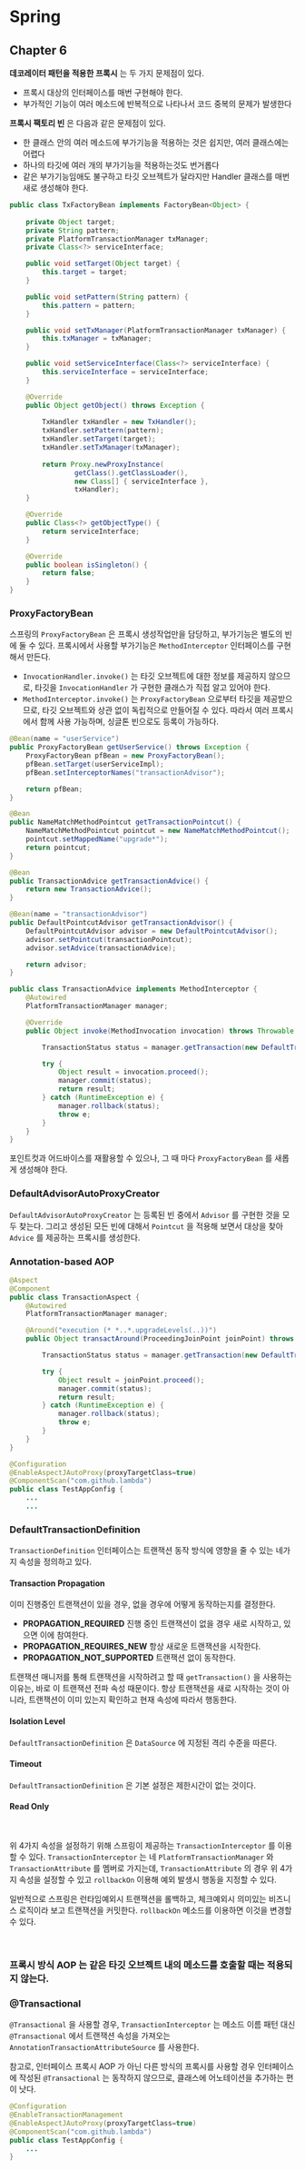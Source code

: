 # Spring

## Chapter 6

**데코레이터 패턴을 적용한 프록시** 는 두 가지 문제점이 있다.

- 프록시 대상의 인터페이스를 매번 구현해야 한다.
- 부가적인 기능이 여러 메소드에 반복적으로 나타나서 코드 중복의 문제가 발생한다

**프록시 팩토리 빈** 은 다음과 같은 문제점이 있다.

- 한 클래스 안의 여러 메소드에 부가기능을 적용하는 것은 쉽지만, 여러 클래스에는 어렵다
- 하나의 타깃에 여러 개의 부가기능을 적용하는것도 번거롭다
- 같은 부가기능임애도 불구하고 타깃 오브젝트가 달라지만 Handler 클래스를 매번 새로 생성해야 한다. 

```java
public class TxFactoryBean implements FactoryBean<Object> {
	
	private Object target;
	private String pattern;
	private PlatformTransactionManager txManager;
	private Class<?> serviceInterface;

	public void setTarget(Object target) {
		this.target = target;
	}

	public void setPattern(String pattern) {
		this.pattern = pattern;
	}

	public void setTxManager(PlatformTransactionManager txManager) {
		this.txManager = txManager;
	}

	public void setServiceInterface(Class<?> serviceInterface) {
		this.serviceInterface = serviceInterface;
	}

	@Override
	public Object getObject() throws Exception {
		
		TxHandler txHandler = new TxHandler();
		txHandler.setPattern(pattern);
		txHandler.setTarget(target);
		txHandler.setTxManager(txManager);
		
		return Proxy.newProxyInstance(
				getClass().getClassLoader(),
				new Class[] { serviceInterface },
				txHandler);
	}

	@Override
	public Class<?> getObjectType() {
		return serviceInterface;
	}

	@Override
	public boolean isSingleton() {
		return false;
	}
}
```

### ProxyFactoryBean

스프링의 `ProxyFactoryBean` 은 프록시 생성작업만을 담당하고, 부가기능은 별도의 빈에 둘 수 있다. 프록시에서 사용할 부가기능은 
`MethodInterceptor` 인터페이스를 구현해서 만든다. 

- `InvocationHandler.invoke()` 는 타깃 오브젝트에 대한 정보를 제공하지 않으므로, 타깃을 `InvocationHandler` 가 구현한 클래스가 직접 알고 있어야 한다.
- `MethodInterceptor.invoke()` 는 `ProxyFactoryBean` 으로부터 타깃을 제공받으므로, 타깃 오브젝트와 상관 없이 독립적으로 만들어질 수 있다. 따라서 여러 프록시에서 함께 사용 가능하며, 싱글톤 빈으로도 등록이 가능하다.

```java
@Bean(name = "userService")
public ProxyFactoryBean getUserService() throws Exception {
    ProxyFactoryBean pfBean = new ProxyFactoryBean();
    pfBean.setTarget(userServiceImpl);
    pfBean.setInterceptorNames("transactionAdvisor");

    return pfBean;
}

@Bean
public NameMatchMethodPointcut getTransactionPointcut() {
    NameMatchMethodPointcut pointcut = new NameMatchMethodPointcut();
    pointcut.setMappedName("upgrade*");
    return pointcut;
}

@Bean
public TransactionAdvice getTransactionAdvice() {
    return new TransactionAdvice();
}

@Bean(name = "transactionAdvisor")
public DefaultPointcutAdvisor getTransactionAdvisor() {
    DefaultPointcutAdvisor advisor = new DefaultPointcutAdvisor();
    advisor.setPointcut(transactionPointcut);
    advisor.setAdvice(transactionAdvice);

    return advisor;
}

public class TransactionAdvice implements MethodInterceptor {
    @Autowired
    PlatformTransactionManager manager;

    @Override
    public Object invoke(MethodInvocation invocation) throws Throwable {

        TransactionStatus status = manager.getTransaction(new DefaultTransactionDefinition());

        try {
            Object result = invocation.proceed();
            manager.commit(status);
            return result;
        } catch (RuntimeException e) {
            manager.rollback(status);
            throw e;
        }
    }
}
```

포인트컷과 어드바이스를 재활용할 수 있으나, 그 때 마다 `ProxyFactoryBean` 를 새롭게 생성해야 한다. 

### DefaultAdvisorAutoProxyCreator

`DefaultAdvisorAutoProxyCreator` 는 등록된 빈 중에서 `Advisor` 를 구현한 것을 모두 찾는다. 그리고 생성된 모든 빈에 대해서 
`Pointcut` 을 적용해 보면서 대상을 찾아 `Advice` 를 제공하는 프록시를 생성한다.

### Annotation-based AOP

```java
@Aspect
@Component
public class TransactionAspect {
    @Autowired
    PlatformTransactionManager manager;

    @Around("execution (* *..*.upgradeLevels(..))")
    public Object transactAround(ProceedingJoinPoint joinPoint) throws Throwable {

        TransactionStatus status = manager.getTransaction(new DefaultTransactionDefinition());

        try {
            Object result = joinPoint.proceed();
            manager.commit(status);
            return result;
        } catch (RuntimeException e) {
            manager.rollback(status);
            throw e;
        }
    }
}
```

```java
@Configuration
@EnableAspectJAutoProxy(proxyTargetClass=true)
@ComponentScan("com.github.lambda")
public class TestAppConfig {
    ...
    ...
```


### DefaultTransactionDefinition

`TransactionDefinition` 인터페이스는 트랜잭션 동작 방식에 영향을 줄 수 있는 네가지 속성을 정의하고 있다.

#### Transaction Propagation

이미 진행중인 트랜잭션이 있을 경우, 없을 경우에 어떻게 동작하는지를 결정한다.

- **PROPAGATION_REQUIRED** 진행 중인 트랜잭션이 없을 경우 새로 시작하고, 있으면 이에 참여한다.
- **PROPAGATION_REQUIRES_NEW** 항상 새로운 트랜잭션을 시작한다.
- **PROPAGATION_NOT_SUPPORTED** 트랜잭션 없이 동작한다. 

트랜잭션 매니저를 통해 트랜잭션을 시작하려고 할 때 `getTransaction()` 을 사용하는 이유는, 바로 이 트랜잭션 전파 속성 때문이다. 항상 트랜잭션을 새로 시작하는 것이 아니라, 
트랜잭션이 이미 있는지 확인하고 현재 속성에 따라서 행동한다.

#### Isolation Level

`DefaultTransactionDefinition` 은 `DataSource` 에 지정된 격리 수준을 따른다.

#### Timeout

`DefaultTransactionDefinition` 은 기본 설정은 제한시간이 없는 것이다.

#### Read Only

<br/>

위 4가지 속성을 설정하기 위해 스프링이 제공하는 `TransactionInterceptor` 를 이용할 수 있다. `TransactionInterceptor` 는 
네 `PlatformTransactionManager` 와 `TransactionAttribute` 를 멤버로 가지는데, `TransactionAttribute` 의 경우 
위 4가지 속성을 설정할 수 있고 `rollbackOn` 이용해 예외 발생시 행동을 지정할 수 있다.

일반적으로 스프링은 런타임예외시 트랜잭션을 롤백하고, 체크예외시 의미있는 비즈니스 로직이라 보고 트랜잭션을 커밋한다. `rollbackOn` 메소드를 이용하면 이것을 변경할 수 있다.

<br/>

### 프록시 방식 AOP 는 같은 타깃 오브젝트 내의 메소드를 호출할 때는 적용되지 않는다.

### @Transactional

`@Transactional` 을 사용할 경우, `TransactionInterceptor` 는 메소드 이름 패턴 대신 `@Transactional` 에서 트랜잭션 속성을 가져오는 `AnnotationTransactionAttributeSource` 를 사용한다. 

참고로, 인터페이스 프록시 AOP 가 아닌 다른 방식의 프록시를 사용할 경우 인터페이스에 작성된 `@Transactional` 는 동작하지 않으므로, 클래스에 어노테이션을 추가하는 편이 낫다.
  
```java
@Configuration
@EnableTransactionManagement
@EnableAspectJAutoProxy(proxyTargetClass=true)
@ComponentScan("com.github.lambda")
public class TestAppConfig {
    ...
}


```



